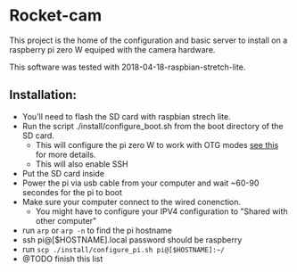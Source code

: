 # Rocket-cam

This project is the home of the configuration and basic server to install on a 
raspberry pi zero W equiped with the camera hardware.

This software was tested with 2018-04-18-raspbian-stretch-lite.

## Installation:

- You'll need to flash the SD card with raspbian strech lite.
- Run the script ./install/configure_boot.sh from the boot directory of the SD card.
  - This will configure the pi zero W to work with OTG modes [see this](https://gist.github.com/gbaman/975e2db164b3ca2b51ae11e45e8fd40a) for more details.
  - This will also enable SSH
- Put the SD card inside
- Power the pi via usb cable from your computer and wait ~60-90 secondes for the pi to boot
- Make sure your computer connect to the wired conenction.
  - You might have to configure your IPV4 configuration to "Shared with other computer"
- run `arp` or `arp -n` to find the pi hostname
- ssh pi@[$HOSTNAME].local password should be raspberry
- run `scp ./install/configure_pi.sh pi@[$HOSTNAME]:~/`
- @TODO finish this list
